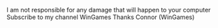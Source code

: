 I am not responsible for any damage that will happen to your computer
Subscribe to my channel WinGames
Thanks Connor (WinGames)
